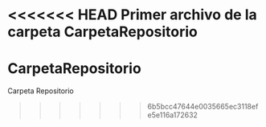 <<<<<<< HEAD
Primer archivo de la carpeta CarpetaRepositorio
=======
# CarpetaRepositorio
Carpeta Repositorio
>>>>>>> 6b5bcc47644e0035665ec3118efe5e116a172632
